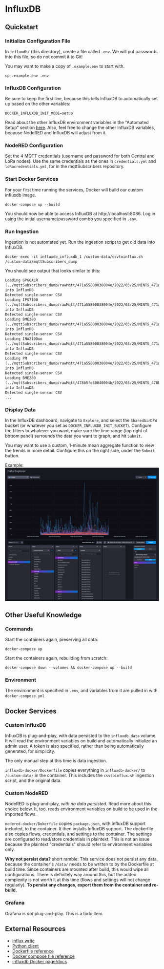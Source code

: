 # InfluxDB

## Quickstart

### Initialize Configuration File

In `influxdb/` (this directory), create a file called `.env`. We will put passwords into this file, so do not commit it
to Git!

You may want to make a copy of `.example.env` to start with.

```shell
cp .example.env .env
```

### InfluxDB Configuration

Be sure to keep the first line, because this tells InfluxDB to automatically set up based on the other variables:

```dotenv
DOCKER_INFLUXDB_INIT_MODE=setup
```

Read about the other InfluxDB environment variables in the "Automated Setup" section
[here](https://hub.docker.com/_/influxdb). Also, feel free to change the other InfluxDB variables, because NodeRED and
InfluxDB will adjust from it.

### NodeRED Configuration

Set the 4 MQTT credentials (username and password for both Central and LoRa nodes). Use the same credentials as the ones
in `credentials.yml` and `loRacredentials.yml`, for in the mqttSubscribers repository.

### Start Docker Services

For your first time running the services, Docker will build our custom influxdb image.

```shell
docker-compose up --build
```

You should now be able to access InfluxDB at http://localhost:8086. Log in using the initial username/password combo you
specified in `.env`.

### Run Ingestion

Ingestion is not automated yet. Run the ingestion script to get old data into InfluxDB.

```shell
docker exec -it influxdb_influxdb_1 /custom-data/csvtoinflux.sh /custom-data/mqttSubscribers_dump
```

You should see output that looks similar to this:

```
Loading GPGGALR (../mqttSubscribers_dump/rawMqtt/471a55800038004e/2022/03/25/MINTS_471a55800038004e_GPGGALR_2022_03_25.csv) into InfluxDB
Detected single-sensor CSV
Loading IPS7100 (../mqttSubscribers_dump/rawMqtt/471a55800038004e/2022/03/25/MINTS_471a55800038004e_IPS7100_2022_03_25.csv) into InfluxDB
Detected single-sensor CSV
Loading BME280 (../mqttSubscribers_dump/rawMqtt/471a55800038004e/2022/03/25/MINTS_471a55800038004e_BME280_2022_03_25.csv) into InfluxDB
Detected single-sensor CSV
Loading INA219Duo (../mqttSubscribers_dump/rawMqtt/471a55800038004e/2022/03/25/MINTS_471a55800038004e_INA219Duo_2022_03_25.csv) into InfluxDB
Detected single-sensor CSV
Loading PM (../mqttSubscribers_dump/rawMqtt/471a55800038004e/2022/03/25/MINTS_471a55800038004e_PM_2022_03_25.csv) into InfluxDB
Detected single-sensor CSV
Loading BME280 (../mqttSubscribers_dump/rawMqtt/478b5fe30040004b/2022/03/25/MINTS_478b5fe30040004b_BME280_2022_03_25.csv) into InfluxDB
Detected single-sensor CSV
...
```

### Display Data

In the InfluxDB dashboard, navigate to `Explore`, and select the `SharedAirDFW` bucket (or whatever you set as
`DOCKER_INFLUXDB_INIT_BUCKET`). Configure the filters to whatever you want, make sure the time range (top right of
bottom panel) surrounds the data you want to graph, and hit `Submit`.

You may want to use a custom, 1-minute mean aggregate function to view the trends in more detail. Configure this on the
right side, under the `Submit` button.

Example:  
![Example showing custom aggregate function](doc-img/Screen%20Shot%202022-04-08%20at%204.12.52%20PM.png)

## Other Useful Knowledge

### Commands

Start the containers again, preserving all data:

```shell
docker-compose up
```

Start the containers again, rebuilding from scratch:

```shell
docker-compose down --volumes && docker-compose up --build
```

### Environment

The environment is specified in `.env`, and variables from it are pulled in with `docker-compose.yml`

## Docker Services

### Custom InfluxDB

InfluxDB is plug-and-play, with data persisted to the `influxdb_data` volume. It will read the environment variables on
build and automatically initialize an admin user. A token is also specified, rather than being automatically generated,
for simplicity.

The only manual step at this time is data ingestion.

`influxdb-docker/Dockerfile` copies everything in `influxdb-docker/` to `/custom-data/` in the container. This includes
the
`csvtoinflux.sh` ingestion script, and the original data.

### Custom NodeRED

NodeRED is plug-and-play, *with no data persisted*. Read more about this choice below. It, too, reads environment
variables on build to be used in the imported flows.

`nodered-docker/Dokerfile` copies `package.json`, with InfluxDB support included, to the container. It then installs
InfluxDB support. The dockerfile also copies flows, credentials, and settings to the container. The settings are
configured to read/store credentials in plaintext. This is not an issue because the plaintext "credentials" should refer
to environment variables only.

**Why not persist data?** short ramble: This service does not persist any data, because the container's `/data/`
needs to be written to by the Dockerfile at build time. Since containers are mounted after build, this would wipe all
configurations. There is definitely way around this, but the added complexity is not worth it at this time (flows and
settings will not change regularly). **To persist any changes, export them from the container and re-build.**

### Grafana

Grafana is *not* plug-and-play. This is a todo item.  

## External Resources

- [influx write](https://docs.influxdata.com/influxdb/v2.1/reference/cli/influx/write/)
- [Python client](https://github.com/influxdata/influxdb-client-python)
- [Dockerfile reference](https://docs.docker.com/engine/reference/builder/)
- [Docker compose file reference](https://docs.docker.com/compose/compose-file/)
- [influxdb Docker page/docs](https://hub.docker.com/_/influxdb)